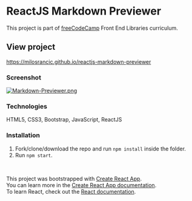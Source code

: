 # ReactJS Markdown Previewer

This project is part of [freeCodeCamp](https://www.freecodecamp.org/) Front End Libraries curriculum.

## View project
https://milosrancic.github.io/reactjs-markdown-previewer

### Screenshot

[![Markdown-Previewer.png](https://i.postimg.cc/L41tD3DC/Markdown-Previewer.png)](https://postimg.cc/jCRndNGP)

### Technologies
HTML5, CSS3, Bootstrap, JavaScript, ReactJS

### Installation
1. Fork/clone/download the repo and run `npm install` inside the folder.
2. Run `npm start`.

<br>

This project was bootstrapped with [Create React App](https://github.com/facebook/create-react-app). <br>
You can learn more in the [Create React App documentation](https://facebook.github.io/create-react-app/docs/getting-started). <br>
To learn React, check out the [React documentation](https://reactjs.org/).

